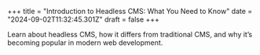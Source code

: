 +++
title = "Introduction to Headless CMS: What You Need to Know"
date = "2024-09-02T11:32:45.301Z"
draft = false
+++

  Learn about headless CMS, how it differs from traditional CMS, and why it’s becoming popular in modern web development.
        